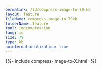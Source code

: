 ```yaml
---
permalink: /id/compress-image-to-79-kb
layout: feature
fileName: compress-image-to-79kb
folderName: feature
tool: imgcompression
lang: id
size: 79
type: kb
nointernationalization: true
---
```

{%- include compress-image-to-X.html -%}
      